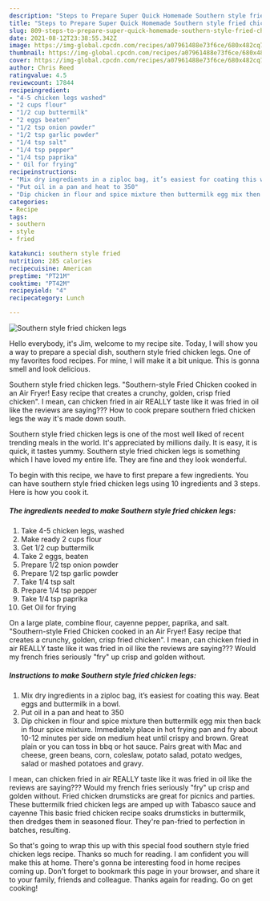 ```yaml
---
description: "Steps to Prepare Super Quick Homemade Southern style fried chicken legs"
title: "Steps to Prepare Super Quick Homemade Southern style fried chicken legs"
slug: 809-steps-to-prepare-super-quick-homemade-southern-style-fried-chicken-legs
date: 2021-08-12T23:38:55.342Z
image: https://img-global.cpcdn.com/recipes/a07961488e73f6ce/680x482cq70/southern-style-fried-chicken-legs-recipe-main-photo.jpg
thumbnail: https://img-global.cpcdn.com/recipes/a07961488e73f6ce/680x482cq70/southern-style-fried-chicken-legs-recipe-main-photo.jpg
cover: https://img-global.cpcdn.com/recipes/a07961488e73f6ce/680x482cq70/southern-style-fried-chicken-legs-recipe-main-photo.jpg
author: Chris Reed
ratingvalue: 4.5
reviewcount: 17844
recipeingredient:
- "4-5 chicken legs washed"
- "2 cups flour"
- "1/2 cup buttermilk"
- "2 eggs beaten"
- "1/2 tsp onion powder"
- "1/2 tsp garlic powder"
- "1/4 tsp salt"
- "1/4 tsp pepper"
- "1/4 tsp paprika"
- " Oil for frying"
recipeinstructions:
- "Mix dry ingredients in a ziploc bag, it’s easiest for coating this way. Beat eggs and buttermilk in a bowl."
- "Put oil in a pan and heat to 350"
- "Dip chicken in flour and spice mixture then buttermilk egg mix then back in flour spice mixture. Immediately place in hot frying pan and fry about 10-12 minutes per side on medium heat until crispy and brown. Great plain or you can toss in bbq or hot sauce. Pairs great with Mac and cheese, green beans, corn, coleslaw, potato salad, potato wedges, salad or mashed potatoes and gravy."
categories:
- Recipe
tags:
- southern
- style
- fried

katakunci: southern style fried 
nutrition: 285 calories
recipecuisine: American
preptime: "PT21M"
cooktime: "PT42M"
recipeyield: "4"
recipecategory: Lunch

---
```



![Southern style fried chicken legs](https://img-global.cpcdn.com/recipes/a07961488e73f6ce/680x482cq70/southern-style-fried-chicken-legs-recipe-main-photo.jpg)

Hello everybody, it's Jim, welcome to my recipe site. Today, I will show you a way to prepare a special dish, southern style fried chicken legs. One of my favorites food recipes. For mine, I will make it a bit unique. This is gonna smell and look delicious.

Southern style fried chicken legs. &#34;Southern-style Fried Chicken cooked in an Air Fryer! Easy recipe that creates a crunchy, golden, crisp fried chicken&#34;. I mean, can chicken fried in air REALLY taste like it was fried in oil like the reviews are saying??? How to cook prepare southern fried chicken legs the way it&#39;s made down south.

Southern style fried chicken legs is one of the most well liked of recent trending meals in the world. It's appreciated by millions daily. It is easy, it is quick, it tastes yummy. Southern style fried chicken legs is something which I have loved my entire life. They are fine and they look wonderful.


To begin with this recipe, we have to first prepare a few ingredients. You can have southern style fried chicken legs using 10 ingredients and 3 steps. Here is how you cook it.

<!--inarticleads1-->

##### The ingredients needed to make Southern style fried chicken legs:

1. Take 4-5 chicken legs, washed
1. Make ready 2 cups flour
1. Get 1/2 cup buttermilk
1. Take 2 eggs, beaten
1. Prepare 1/2 tsp onion powder
1. Prepare 1/2 tsp garlic powder
1. Take 1/4 tsp salt
1. Prepare 1/4 tsp pepper
1. Take 1/4 tsp paprika
1. Get  Oil for frying


On a large plate, combine flour, cayenne pepper, paprika, and salt. &#34;Southern-style Fried Chicken cooked in an Air Fryer! Easy recipe that creates a crunchy, golden, crisp fried chicken&#34;. I mean, can chicken fried in air REALLY taste like it was fried in oil like the reviews are saying??? Would my french fries seriously &#34;fry&#34; up crisp and golden without. 

<!--inarticleads2-->

##### Instructions to make Southern style fried chicken legs:

1. Mix dry ingredients in a ziploc bag, it’s easiest for coating this way. Beat eggs and buttermilk in a bowl.
1. Put oil in a pan and heat to 350
1. Dip chicken in flour and spice mixture then buttermilk egg mix then back in flour spice mixture. Immediately place in hot frying pan and fry about 10-12 minutes per side on medium heat until crispy and brown. Great plain or you can toss in bbq or hot sauce. Pairs great with Mac and cheese, green beans, corn, coleslaw, potato salad, potato wedges, salad or mashed potatoes and gravy.


I mean, can chicken fried in air REALLY taste like it was fried in oil like the reviews are saying??? Would my french fries seriously &#34;fry&#34; up crisp and golden without. Fried chicken drumsticks are great for picnics and parties. These buttermilk fried chicken legs are amped up with Tabasco sauce and cayenne This basic fried chicken recipe soaks drumsticks in buttermilk, then dredges them in seasoned flour. They&#39;re pan-fried to perfection in batches, resulting. 

So that's going to wrap this up with this special food southern style fried chicken legs recipe. Thanks so much for reading. I am confident you will make this at home. There's gonna be interesting food in home recipes coming up. Don't forget to bookmark this page in your browser, and share it to your family, friends and colleague. Thanks again for reading. Go on get cooking!
